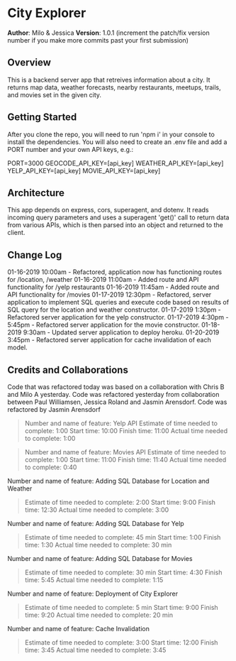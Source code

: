 # City Explorer

**Author**: Milo & Jessica
**Version**: 1.0.1 (increment the patch/fix version number if you make more commits past your first submission)

## Overview
This is a backend server app that retreives information about a city. It returns map data, weather forecasts, nearby restaurants, meetups, trails, and movies set in the given city.

## Getting Started
After you clone the repo, you will need to run 'npm i' in your console to install the dependencies. You will also need to create an .env file and add a PORT number and your own API keys, e.g.:

PORT=3000
GEOCODE_API_KEY=[api_key]
WEATHER_API_KEY=[api_key]
YELP_API_KEY=[api_key]
MOVIE_API_KEY=[api_key]

## Architecture
This app depends on express, cors, superagent, and dotenv. It reads incoming query parameters and uses a superagent 'get()' call to return data from various APIs, which is then parsed into an object and returned to the client. 

## Change Log
01-16-2019 10:00am - Refactored, application now has functioning routes for /location, /weather
01-16-2019 11:00am - Added route and API functionality for /yelp restaurants
01-16-2019 11:45am - Added route and API functionality for /movies
01-17-2019 12:30pm - Refactored, server application to implement SQL queries and execute code based on results of SQL query for the location and weather constructor.
01-17-2019 1:30pm - Refactored server application for the yelp constructor. 
01-17-2019 4:30pm - 5:45pm - Refactored server application for the movie constructor.
01-18-2019 9:30am - Updated server application to deploy heroku.
01-20-2019 3:45pm - Refactored server application for cache invalidation of each model.

<!-- Use this area to document the iterative changes made to your application as each feature is successfully implemented. Use time stamps. Here's an examples:

01-01-2001 4:59pm - Application now has a fully-functional express server, with a GET route for the location resource.
-->
## Credits and Collaborations
Code that was refactored today was based on a collaboration with Chris B and Milo A yesterday.
Code was refactored yesterday from collaboration between Paul Williamsen, Jessica Roland and Jasmin Arensdorf.
Code was refactored by Jasmin Arensdorf
<!-- Give credit (and a link) to other people or resources that helped you build this application. -->

> Number and name of feature: Yelp API
> Estimate of time needed to complete: 1:00
> Start time: 10:00
> Finish time: 11:00
> Actual time needed to complete: 1:00

> Number and name of feature: Movies API
> Estimate of time needed to complete: 1:00
> Start time: 11:00
> Finish time: 11:40
> Actual time needed to complete: 0:40

Number and name of feature: Adding SQL Database for Location and Weather
> Estimate of time needed to complete: 2:00
> Start time: 9:00
> Finish time: 12:30
> Actual time needed to complete: 3:00

Number and name of feature: Adding SQL Database for Yelp 
> Estimate of time needed to complete: 45 min
> Start time: 1:00
> Finish time: 1:30
> Actual time needed to complete: 30 min

Number and name of feature: Adding SQL Database for Movies
> Estimate of time needed to complete: 30 min
> Start time: 4:30
> Finish time: 5:45
> Actual time needed to complete: 1:15 

Number and name of feature: Deployment of City Explorer
> Estimate of time needed to complete: 5 min
> Start time: 9:00
> Finish time: 9:20
> Actual time needed to complete: 20 min

Number and name of feature: Cache Invalidation
> Estimate of time needed to complete: 3:00
> Start time: 12:00
> Finish time: 3:45
> Actual time needed to complete: 3:45

